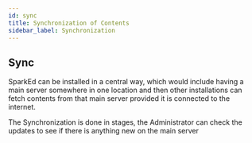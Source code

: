 ```yaml
---
id: sync
title: Synchronization of Contents
sidebar_label: Synchronization
---
```

## Sync

SparkEd can be installed in a central way, which would include having a main server somewhere in one location and then other installations can fetch contents from that main server provided it is connected to the internet.

The Synchronization is done in stages, the Administrator can check the updates to see if there is anything new on the main server